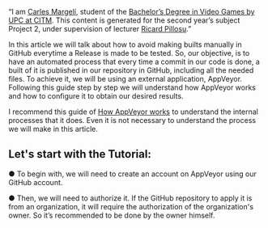 “I am [Carles Margelí](https://www.linkedin.com/in/carles-margel%C3%AD-549ab415a/), student of the [Bachelor’s Degree in Video Games by UPC at CITM](https://www.citm.upc.edu/cat/). This content is generated for the second year’s subject Project 2, under supervision of lecturer [Ricard Pillosu](https://www.linkedin.com/in/ricardpillosu/).”

In this article we will talk about how to avoid making builts manually in GitHub everytime a Release is made to be tested.
So, our objective, is to have an automated process that every time a commit in our code is done, a built of it is published in our repository in GitHub, including all the needed files.
To achieve it, we will be using an external application, AppVeyor. 
Following this guide step by step we will understand how AppVeyor works and how to configure it to obtain our desired results. 

I recommend this guide of [How AppVeyor works](https://www.appveyor.com/docs/enterprise/how-to/how-appveyor-works/) to understand the internal processes that it does. Even it is not necessary to understand the process we will make in this article.

## Let's start with the Tutorial:

  ● To begin with, we will need to create an account on AppVeyor using our GitHub account.

  ● Then, we will need to authorize it. If the GitHub repository to apply it is from an organization, it will require the authorization of the organization's owner. So it’s recommended to be done by the owner himself.
